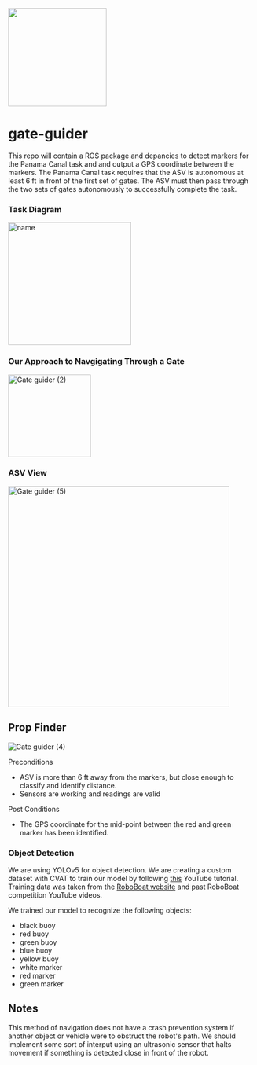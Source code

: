 <img src="https://user-images.githubusercontent.com/92492605/201941889-f4a18508-506d-4b2e-bd12-ac9e4553c2b9.png" width="200" height="200" />

# gate-guider

This repo will contain a ROS package and depancies to detect markers for the Panama Canal task and and output a GPS coordinate between the markers. The Panama Canal task requires that the ASV is autonomous at least 6 ft in front of the first set of gates. The ASV must then pass through the two sets of gates autonomously to successfully complete the task.

### Task Diagram

<img width="250" alt="name" src="https://user-images.githubusercontent.com/90921913/218113264-a1950a63-6b9e-47cd-97b8-9a09e15f3a64.png">

### Our Approach to Navgigating Through a Gate
<img width="168" alt="Gate guider (2)" src="https://user-images.githubusercontent.com/90921913/218120101-fbbb201d-221b-476f-aaef-461a2740ebe4.png">

### ASV View
<img width="450" alt="Gate guider (5)" src="https://user-images.githubusercontent.com/90921913/218119700-2aeac8f8-c393-4f90-a469-4437ca8de756.png">


## Prop Finder

![Gate guider (4)](https://user-images.githubusercontent.com/90921913/218108712-39d3538a-af41-429b-a17b-d92df176a49f.png) 

Preconditions
- ASV is more than 6 ft away from the markers, but close enough to classify and identify distance.
- Sensors are working and readings are valid

Post Conditions
- The GPS coordinate for the mid-point between the red and green marker has been identified.

### Object Detection

We are using YOLOv5 for object detection. We are creating a custom dataset with CVAT to train our model by following [this](https://www.youtube.com/watch?v=OMgQ2JzOAWA) YouTube tutorial. Training data was taken from the [RoboBoat website](https://roboboat.org) and past RoboBoat competition YouTube videos. 

We trained our model to recognize the following objects:
- black buoy
- red buoy 
- green buoy
- blue buoy
- yellow buoy
- white marker
- red marker
- green marker

## Notes

This method of navigation does not have a crash prevention system if another object or vehicle were to obstruct the robot's path. We should implement some sort of interput using an ultrasonic sensor that halts movement if something is detected close in front of the robot.  
